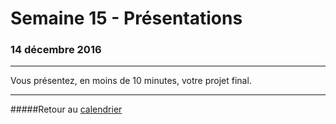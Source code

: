 # Semaine 15 - Présentations
### 14 décembre 2016
-----

Vous présentez, en moins de 10 minutes, votre projet final.

-----

#####Retour au [calendrier](/calendrier.md)
